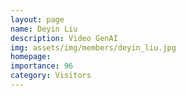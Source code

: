 ```yaml
---
layout: page
name: Deyin Liu
description: Video GenAI
img: assets/img/members/deyin_liu.jpg
homepage: 
importance: 96
category: Visitors
---
```

